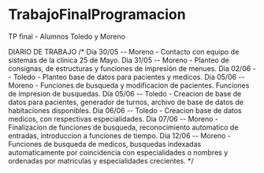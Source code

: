# TrabajoFinalProgramacion
TP final - Alumnos Toledo y Moreno

DIARIO DE TRABAJO
/*
Dia 30/05 -- Moreno - Contacto con equipo de sistemas de la clinica 25 de Mayo.
Dìa 31/05 -- Moreno - Planteo de consignas, de estructuras y funciones de impresión de menues.
Dìa 02/06 -- Toledo - Planteo base de datos para pacientes y medicos.
Dia 05/06 -- Moreno - Funciones de busqueda y modificacion de pacientes. Funciones de impresion de busquedas.
Día 05/06 -- Toledo - Creacion de base de datos para pacientes, generador de turnos, archivo de base de datos de habitaciones disponibles.
Dia 06/06 -- Toledo - Creacion base de datos medicos, con respectivas especialidades.
Dia 07/06 -- Moreno - Finalizacion de funciones de busqueda, reconocimiento automatico de entradas, introduccion a funciones de tiempo.
Dia 12/06 -- Moreno - Funciones de busqueda de medicos, busquedas indexadas automaticamente por coincidencia con especialidades o nombres y ordenadas por matriculas y especialidades crecientes.
*/
